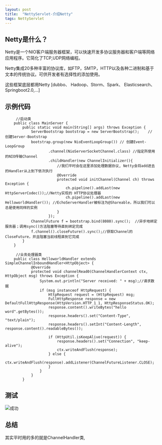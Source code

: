 ```yaml
---
layout: post
title:  "NettyServlet-介绍Netty"
tags: NettyServlet
---
```


## Netty是什么？

Netty是一个NIO客户端服务器框架，可以快速开发多协议服务器和客户端等网络应用程序。它简化了TCP,UDP网络编程。

Netty集成20多种丰富的协议库，如FTP，SMTP，HTTP以及各种二进制和基于文本的传统协议。可供开发者有选择性的添加使用。

这些框架底层都用Netty [dubbo、 Hadoop、Storm、Spark、 Elasticsearch、Springboot2.0,...] 

## 示例代码    
             
         //启动类
        public class MainServer {
            public static void main(String[] args) throws Exception {
                ServerBootstrap bootstrap = new ServerBootstrap();    // 创建Server-Bootstrap
                bootstrap.group(new NioEventLoopGroup()) // 创建Event-LoopGroup
                        .channel(NioServerSocketChannel.class) //指定所使用的NIO传输Channel
                        .childHandler(new ChannelInitializer(){
                            //我们平时会在这里添加处理数据协议, Netty会将add进去的Handler从上到下依次执行
                            @Override
                            protected void initChannel(Channel ch) throws Exception {
                                ch.pipeline().addLast(new HttpServerCodec());//Netty实现的 HTTP协议处理器
                                ch.pipeline().addLast(new HelloworldHandler()); //EchoServerHandler被标注为@Shareable，所以我们可以总是使用同样的实例
                            }
                        });
                ChannelFuture f = bootstrap.bind(8080).sync();  //异步地绑定服务器；调用sync()方法阻塞等待直到绑定完成
                f.channel().closeFuture().sync();//获取Channel的CloseFuture，并且阻塞当前线程直到它完成
            }
        }
        
         //业务处理器类
        public class HelloworldHandler extends SimpleChannelInboundHandler<HttpObject> {
                @Override
                protected void channelRead0(ChannelHandlerContext ctx, HttpObject msg) throws Exception {
                    System.out.println("Server received: " + msg);//请求数据
                    if (msg instanceof HttpRequest) {
                        HttpRequest request = (HttpRequest) msg;
                        FullHttpResponse response = new DefaultFullHttpResponse(HttpVersion.HTTP_1_1, HttpResponseStatus.OK);
                        response.content().writeBytes("hello word".getBytes());
                        response.headers().set("Content-Type", "text/plain");
                        response.headers().setInt("Content-Length", response.content().readableBytes());
        
                        if (HttpUtil.isKeepAlive(request)) {
                            response.headers().set("Connection", "keep-alive");
                            ctx.writeAndFlush(response);
                        } else {
                            ctx.writeAndFlush(response).addListener(ChannelFutureListener.CLOSE);
                        }
                    }
                }
            }
            

## 测试        
![成功](../../../images/postimg/nettyhallowoldsuccess.jpg)

## 总结
其实平时用的多的就是ChannelHandler类, 
